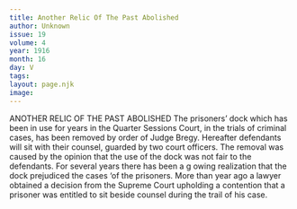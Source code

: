 ```yaml
---
title: Another Relic Of The Past Abolished
author: Unknown
issue: 19
volume: 4
year: 1916
month: 16
day: V
tags:
layout: page.njk
image:
---
```

ANOTHER RELIC OF THE PAST ABOLISHED       The prisoners’ dock which has been in use for years in the Quarter Sessions Court, in the trials of criminal cases, has been removed by order of Judge Bregy. Hereafter defendants will sit with their counsel, guarded by two court officers. The removal was caused by the opinion that the use of the dock was not fair to the defendants.       For several years there has been a g owing realization that the dock prejudiced the cases ‘of the prisoners. More than year ago a lawyer obtained a decision from the Supreme Court upholding a contention that a prisoner was entitled to sit beside counsel during the trail of his case.

